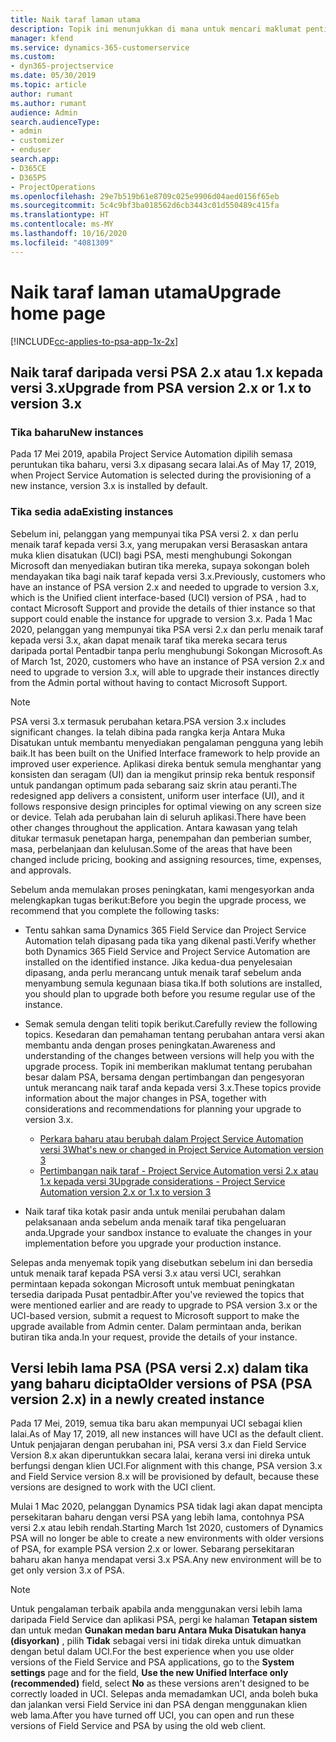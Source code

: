```yaml
---
title: Naik taraf laman utama
description: Topik ini menunjukkan di mana untuk mencari maklumat penting mengenai ciri baharu dan diubah dalam Dynamics 365 Project Service Automation dan proses untuk menaik taraf kepada versi terbaharu.
manager: kfend
ms.service: dynamics-365-customerservice
ms.custom:
- dyn365-projectservice
ms.date: 05/30/2019
ms.topic: article
author: rumant
ms.author: rumant
audience: Admin
search.audienceType:
- admin
- customizer
- enduser
search.app:
- D365CE
- D365PS
- ProjectOperations
ms.openlocfilehash: 29e7b519b61e8709c025e9906d04aed0156f65eb
ms.sourcegitcommit: 5c4c9bf3ba018562d6cb3443c01d550489c415fa
ms.translationtype: HT
ms.contentlocale: ms-MY
ms.lasthandoff: 10/16/2020
ms.locfileid: "4081309"
---
```

# <a name="upgrade-home-page"></a><span data-ttu-id="745f7-103">Naik taraf laman utama</span><span class="sxs-lookup"><span data-stu-id="745f7-103">Upgrade home page</span></span>

[!INCLUDE[cc-applies-to-psa-app-1x-2x](../includes/cc-applies-to-psa-app-1x-2x.md)]

## <a name="upgrade-from-psa-version-2x-or-1x-to-version-3x"></a><span data-ttu-id="745f7-104">Naik taraf daripada versi PSA 2.x atau 1.x kepada versi 3.x</span><span class="sxs-lookup"><span data-stu-id="745f7-104">Upgrade from PSA version 2.x or 1.x to version 3.x</span></span>

### <a name="new-instances"></a><span data-ttu-id="745f7-105">Tika baharu</span><span class="sxs-lookup"><span data-stu-id="745f7-105">New instances</span></span>

<span data-ttu-id="745f7-106">Pada 17 Mei 2019, apabila Project Service Automation dipilih semasa peruntukan tika baharu, versi 3.x dipasang secara lalai.</span><span class="sxs-lookup"><span data-stu-id="745f7-106">As of May 17, 2019, when Project Service Automation is selected during the provisioning of a new instance, version 3.x is installed by default.</span></span>

### <a name="existing-instances"></a><span data-ttu-id="745f7-107">Tika sedia ada</span><span class="sxs-lookup"><span data-stu-id="745f7-107">Existing instances</span></span>

<span data-ttu-id="745f7-108">Sebelum ini, pelanggan yang mempunyai tika PSA versi 2. x dan perlu menaik taraf kepada versi 3.x, yang merupakan versi Berasaskan antara muka klien disatukan (UCI) bagi PSA, mesti menghubungi Sokongan Microsoft dan menyediakan butiran tika mereka, supaya sokongan boleh mendayakan tika bagi naik taraf kepada versi 3.x.</span><span class="sxs-lookup"><span data-stu-id="745f7-108">Previously, customers who have an instance of PSA version 2.x and needed to upgrade to version 3.x, which is the Unified client interface-based (UCI) version of PSA , had to contact Microsoft Support and provide the details of thier instance so that support could enable the instance for upgrade to version 3.x.</span></span> <span data-ttu-id="745f7-109">Pada 1 Mac 2020, pelanggan yang mempunyai tika PSA versi 2.x dan perlu menaik taraf kepada versi 3.x, akan dapat menaik taraf tika mereka secara terus daripada portal Pentadbir tanpa perlu menghubungi Sokongan Microsoft.</span><span class="sxs-lookup"><span data-stu-id="745f7-109">As of March 1st, 2020, customers who have an instance of PSA version 2.x and need to upgrade to version 3.x, will able to upgrade their instances directly from the Admin portal without having to contact Microsoft Support.</span></span>  

> [!NOTE]
> <span data-ttu-id="745f7-110">PSA versi 3.x termasuk perubahan ketara.</span><span class="sxs-lookup"><span data-stu-id="745f7-110">PSA version 3.x includes significant changes.</span></span> <span data-ttu-id="745f7-111">Ia telah dibina pada rangka kerja Antara Muka Disatukan untuk membantu menyediakan pengalaman pengguna yang lebih baik.</span><span class="sxs-lookup"><span data-stu-id="745f7-111">It has been built on the Unified Interface framework to help provide an improved user experience.</span></span> <span data-ttu-id="745f7-112">Aplikasi direka bentuk semula menghantar yang konsisten dan seragam (UI) dan ia mengikut prinsip reka bentuk responsif untuk pandangan optimum pada sebarang saiz skrin atau peranti.</span><span class="sxs-lookup"><span data-stu-id="745f7-112">The redesigned app delivers a consistent, uniform user interface (UI), and it follows responsive design principles for optimal viewing on any screen size or device.</span></span> <span data-ttu-id="745f7-113">Telah ada perubahan lain di seluruh aplikasi.</span><span class="sxs-lookup"><span data-stu-id="745f7-113">There have been other changes throughout the application.</span></span> <span data-ttu-id="745f7-114">Antara kawasan yang telah ditukar termasuk penetapan harga, penempahan dan pemberian sumber, masa, perbelanjaan dan kelulusan.</span><span class="sxs-lookup"><span data-stu-id="745f7-114">Some of the areas that have been changed include pricing, booking and assigning resources, time, expenses, and approvals.</span></span>

<span data-ttu-id="745f7-115">Sebelum anda memulakan proses peningkatan, kami mengesyorkan anda melengkapkan tugas berikut:</span><span class="sxs-lookup"><span data-stu-id="745f7-115">Before you begin the upgrade process, we recommend that you complete the following tasks:</span></span>

- <span data-ttu-id="745f7-116">Tentu sahkan sama Dynamics 365 Field Service dan Project Service Automation telah dipasang pada tika yang dikenal pasti.</span><span class="sxs-lookup"><span data-stu-id="745f7-116">Verify whether both Dynamics 365 Field Service and Project Service Automation are installed on the identified instance.</span></span> <span data-ttu-id="745f7-117">Jika kedua-dua penyelesaian dipasang, anda perlu merancang untuk menaik taraf sebelum anda menyambung semula kegunaan biasa tika.</span><span class="sxs-lookup"><span data-stu-id="745f7-117">If both solutions are installed, you should plan to upgrade both before you resume regular use of the instance.</span></span>
- <span data-ttu-id="745f7-118">Semak semula dengan teliti topik berikut.</span><span class="sxs-lookup"><span data-stu-id="745f7-118">Carefully review the following topics.</span></span> <span data-ttu-id="745f7-119">Kesedaran dan pemahaman tentang perubahan antara versi akan membantu anda dengan proses peningkatan.</span><span class="sxs-lookup"><span data-stu-id="745f7-119">Awareness and understanding of the changes between versions will help you with the upgrade process.</span></span> <span data-ttu-id="745f7-120">Topik ini memberikan maklumat tentang perubahan besar dalam PSA, bersama dengan pertimbangan dan pengesyoran untuk merancang naik taraf anda kepada versi 3.x.</span><span class="sxs-lookup"><span data-stu-id="745f7-120">These topics provide information about the major changes in PSA, together with considerations and recommendations for planning your upgrade to version 3.x.</span></span>

    - [<span data-ttu-id="745f7-121">Perkara baharu atau berubah dalam Project Service Automation versi 3</span><span class="sxs-lookup"><span data-stu-id="745f7-121">What's new or changed in Project Service Automation version 3</span></span>](whats-new-changed-v3.md)
    - [<span data-ttu-id="745f7-122">Pertimbangan naik taraf - Project Service Automation versi 2.x atau 1.x kepada versi 3</span><span class="sxs-lookup"><span data-stu-id="745f7-122">Upgrade considerations - Project Service Automation version 2.x or 1.x to version 3</span></span>](upgrade-v3.md)

- <span data-ttu-id="745f7-123">Naik taraf tika kotak pasir anda untuk menilai perubahan dalam pelaksanaan anda sebelum anda menaik taraf tika pengeluaran anda.</span><span class="sxs-lookup"><span data-stu-id="745f7-123">Upgrade your sandbox instance to evaluate the changes in your implementation before you upgrade your production instance.</span></span>

<span data-ttu-id="745f7-124">Selepas anda menyemak topik yang disebutkan sebelum ini dan bersedia untuk menaik taraf kepada PSA versi 3.x atau versi UCI, serahkan permintaan kepada sokongan Microsoft untuk membuat peningkatan tersedia daripada Pusat pentadbir.</span><span class="sxs-lookup"><span data-stu-id="745f7-124">After you've reviewed the topics that were mentioned earlier and are ready to upgrade to PSA version 3.x or the UCI-based version, submit a request to Microsoft support to make the upgrade available from Admin center.</span></span> <span data-ttu-id="745f7-125">Dalam permintaan anda, berikan butiran tika anda.</span><span class="sxs-lookup"><span data-stu-id="745f7-125">In your request, provide the details of your instance.</span></span>

## <a name="older-versions-of-psa-psa-version-2x-in-a-newly-created-instance"></a><span data-ttu-id="745f7-126">Versi lebih lama PSA (PSA versi 2.x) dalam tika yang baharu dicipta</span><span class="sxs-lookup"><span data-stu-id="745f7-126">Older versions of PSA (PSA version 2.x) in a newly created instance</span></span>

<span data-ttu-id="745f7-127">Pada 17 Mei, 2019, semua tika baru akan mempunyai UCI sebagai klien lalai.</span><span class="sxs-lookup"><span data-stu-id="745f7-127">As of May 17, 2019, all new instances will have UCI as the default client.</span></span> <span data-ttu-id="745f7-128">Untuk penjajaran dengan perubahan ini, PSA versi 3.x dan Field Service Version 8.x akan diperuntukkan secara lalai, kerana versi ini direka untuk berfungsi dengan klien UCI.</span><span class="sxs-lookup"><span data-stu-id="745f7-128">For alignment with this change, PSA version 3.x and Field Service version 8.x will be provisioned by default, because these versions are designed to work with the UCI client.</span></span>

<span data-ttu-id="745f7-129">Mulai 1 Mac 2020, pelanggan Dynamics PSA tidak lagi akan dapat mencipta persekitaran baharu dengan versi PSA yang lebih lama, contohnya PSA versi 2.x atau lebih rendah.</span><span class="sxs-lookup"><span data-stu-id="745f7-129">Starting March 1st 2020, customers of Dynamics PSA will no longer be able to create a new environments with older versions of PSA, for example PSA version 2.x or lower.</span></span> <span data-ttu-id="745f7-130">Sebarang persekitaran baharu akan hanya mendapat versi 3.x PSA.</span><span class="sxs-lookup"><span data-stu-id="745f7-130">Any new environment will be to get only version 3.x of PSA.</span></span>

> [!NOTE]
> <span data-ttu-id="745f7-131">Untuk pengalaman terbaik apabila anda menggunakan versi lebih lama daripada Field Service dan aplikasi PSA, pergi ke halaman **Tetapan sistem** dan untuk medan **Gunakan medan baru Antara Muka Disatukan hanya (disyorkan)** , pilih **Tidak** sebagai versi ini tidak direka untuk dimuatkan dengan betul dalam UCI.</span><span class="sxs-lookup"><span data-stu-id="745f7-131">For the best experience when you use older versions of the Field Service and PSA applications, go to the **System settings** page and for the field, **Use the new Unified Interface only (recommended)** field, select **No** as these versions aren't designed to be correctly loaded in UCI.</span></span> <span data-ttu-id="745f7-132">Selepas anda memadamkan UCI, anda boleh buka dan jalankan versi Field Service ini dan PSA dengan menggunakan klien web lama.</span><span class="sxs-lookup"><span data-stu-id="745f7-132">After you have turned off UCI, you can open and run these versions of Field Service and PSA by using the old web client.</span></span> 
